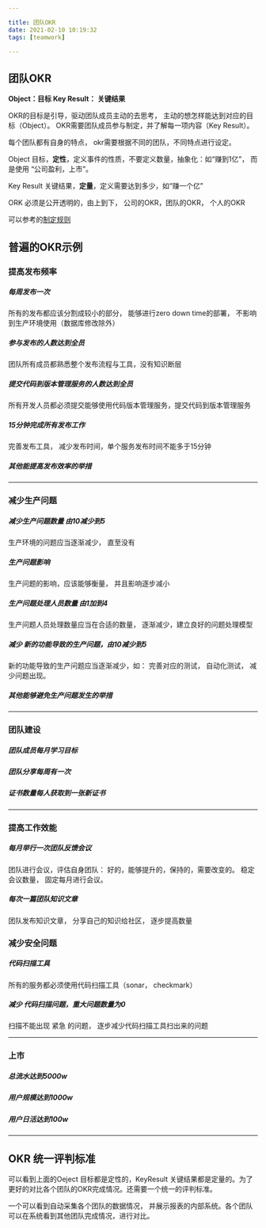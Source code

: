 ```yaml
---

title: 团队OKR
date: 2021-02-10 10:19:32
tags: [teamwork]

---
```



## 团队OKR

**Object：目标
Key Result： 关键结果**

OKR的目标是引导，驱动团队成员主动的去思考， 主动的想怎样能达到对应的目标（Object）。 OKR需要团队成员参与制定，并了解每一项内容（Key Result）。

每个团队都有自身的特点， okr需要根据不同的团队，不同特点进行设定。

Object 目标，**定性**，定义事件的性质，不要定义数量，抽象化：如“赚到1亿”， 而是使用 “公司盈利，上市”。 

Key Result 关键结果，**定量**，定义需要达到多少，如“赚一个亿”

ORK 必须是公开透明的，由上到下， 公司的OKR，团队的OKR， 个人的OKR

可以参考的[制定规则](https://safe.menlosecurity.com/http://www.360doc.com/content/17/0510/19/32626470_652783216.shtml)

## 普遍的OKR示例



### 提高发布频率


##### 每周发布一次
所有的发布都应该分割成较小的部分， 能够进行zero down time的部署， 不影响到生产环境使用（数据库修改除外）

##### 参与发布的人数达到全员
团队所有成员都熟悉整个发布流程与工具，没有知识断层

##### 提交代码到版本管理服务的人数达到全员
所有开发人员都必须提交能够使用代码版本管理服务，提交代码到版本管理服务

##### 15分钟完成所有发布工作
完善发布工具， 减少发布时间，单个服务发布时间不能多于15分钟


##### 其他能提高发布效率的举措

-------------------

### 减少生产问题

##### 减少生产问题数量 由10减少到5
生产环境的问题应当逐渐减少， 直至没有

##### 生产问题影响
生产问题的影响，应该能够衡量， 并且影响逐步减小


##### 生产问题处理人员数量 由1加到4
生产问题人员处理数量应当在合适的数量， 逐渐减少，建立良好的问题处理模型

##### 减少 新的功能导致的生产问题，由10减少到5
新的功能导致的生产问题应当逐渐减少，如： 完善对应的测试， 自动化测试， 减少问题出现。

##### 其他能够避免生产问题发生的举措
--------------------

### 团队建设

##### 团队成员每月学习目标

##### 团队分享每周有一次

##### 证书数量每人获取到一张新证书
--------------------------

### 提高工作效能

##### 每月举行一次团队反馈会议
团队进行会议，评估自身团队： 好的，能够提升的，保持的，需要改变的。 稳定会议数量， 固定每月进行会议。

##### 每次一篇团队知识文章
团队发布知识文章， 分享自己的知识给社区， 逐步提高数量

### 减少安全问题

##### 代码扫描工具
所有的服务都必须使用代码扫描工具（sonar， checkmark）

##### 减少 代码扫描问题，重大问题数量为0
扫描不能出现 紧急 的问题， 逐步减少代码扫描工具扫出来的问题

------------------------------
### 上市

##### 总流水达到5000w

##### 用户规模达到1000w

##### 用户日活达到100w

--------------------------


## OKR 统一评判标准
可以看到上面的Oeject 目标都是定性的，KeyResult 关键结果都是定量的。为了更好的对比各个团队的OKR完成情况。还需要一个统一的评判标准。 

一个可以看到自动采集各个团队的数据情况， 并展示报表的内部系统。各个团队可以在系统看到其他团队完成情况，进行对比。











